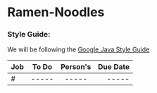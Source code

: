 # Ramen-Noodles
### Style Guide:
We will be following the [Google Java Style Guide](https://google.github.io/styleguide/javaguide.html)

| Job       | To Do           | Person's  |Due Date|
|-------------|:-----:|:-----:|-------:|
| #      | ----- | ----- |-----	|

